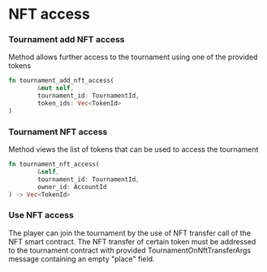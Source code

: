 # NFT access

### Tournament add NFT access

Method allows further access to the tournament using one of the provided tokens

```rust
fn tournament_add_nft_access(
        &mut self, 
        tournament_id: TournamentId, 
        token_ids: Vec<TokenId>
) 
```

### Tournament NFT access&#x20;

Method views the list of tokens that can be used to access the tournament

```rust
fn tournament_nft_access(
        &self,
        tournament_id: TournamentId,
        owner_id: AccountId
) -> Vec<TokenId> 
```

### Use NFT access

The player can join the tournament by the use of NFT transfer call of the NFT smart contract. The NFT transfer of certain token must be addressed to the tournament contract with provided TournamentOnNftTransferArgs message containing an empty "place" field.
